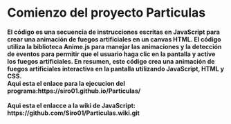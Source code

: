 <h1>
Comienzo del proyecto Particulas</h1>
<strong>El código es una secuencia de instrucciones escritas en JavaScript para crear una animación de fuegos artificiales en un canvas HTML. El código utiliza la biblioteca Anime.js para manejar las animaciones y la detección de eventos para permitir que el usuario haga clic en la pantalla y active los fuegos artificiales. En resumen, este código crea una animación de fuegos artificiales interactiva en la pantalla utilizando JavaScript, HTML y CSS.</strong>
<br><strong>Aqui esta el enlace para la ejecucion del programa:https://siro01.github.io/Particulas/ </br></strong>
<br><strong>
Aqui esta el enlacce a la wiki de JavaScript: https://github.com/Siro01/Particulas.wiki.git </br></strong>
